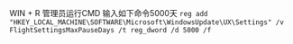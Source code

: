 
WIN + R 管理员运行CMD
输入如下命令5000天
`reg add "HKEY_LOCAL_MACHINE\SOFTWARE\Microsoft\WindowsUpdate\UX\Settings" /v FlightSettingsMaxPauseDays /t reg_dword /d 5000 /f`

